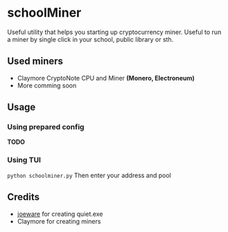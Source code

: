 # schoolMiner
Useful utility that helps you starting up cryptocurrency miner. Useful to run a miner by single click in your school, public library or sth.

## Used miners
* Claymore CryptoNote CPU and Miner **(Monero, Electroneum)**
* More comming soon

## Usage
### Using prepared config
**TODO**

### Using **TUI**
```python schoolminer.py```
Then enter your address and pool

## Credits
* [joeware](www.joeware.net) for creating quiet.exe
* Claymore for creating miners